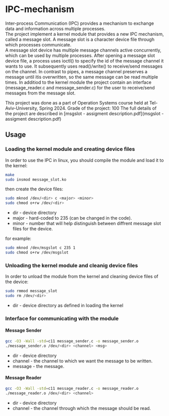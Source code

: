 # IPC-mechanism
Inter-process Communication (IPC) provides a mechanism to exchange data and information across multiple processes.  
The project implement a kernel module that provides a new IPC mechanism, called a message slot. A message slot is a character device file through which processes communicate.  
A message slot device has multiple message channels active concurrently, which can be used by multiple processes. After opening a message slot device file, a process uses ioctl() to specify the id of the message channel it wants to use. It subsequently uses read()/write() to receive/send messages on the channel. 
In contrast to pipes, a message channel preserves a message until itis overwritten, so the same message can be read multiple times.
In additiod to the kernel module the project contain an interface (message_reader.c and message_sender.c) for the user to receive/send messages from the message slot.

This project was done as a part of Operation Systems course held at Tel-Aviv-University, Spring 2024. Grade of the project: 100
The full details of the project are described in [msgslot - assigment description.pdf](msgslot - assigment description.pdf)

## Usage
### Loading the kernel module and creating device files
In order to use the IPC in linux, you should compile the module and load it to the kernel:
```bash
make
sudo insmod message_slot.ko
```
then create the device files:
```bash
sudo mknod /dev/<dir> c <major> <minor>
sudo chmod o+rw /dev/<dir>
```
* dir - device directory
* major - hard-coded to 235 (can be changed in the code).
* minor - number that will help distinguish between diffrent message slot files for the device.

for example:
```bash
sudo mknod /dev/msgslot c 235 1
sudo chmod o+rw /dev/msgslot
```
### Unloading the kernel module and cleanig device files
In order to unload the module from the kernel and cleaning device files of the device:
```bash
sudo rmmod message_slot
sudo rm /dev/<dir>
```
* dir - device directory as defined in loading the kernel  

### Interface for communicating with the module
#### Message Sender
```bash
gcc -O3 -Wall -std=c11 message_sender.c -o message_sender.o
./message_sender.o /dev/<dir> <channel> <msg>
```
* dir - device directory
* channel - the channel to which we want the message to be written.
* message - the message.


#### Message Reader
```bash
gcc -O3 -Wall -std=c11 message_reader.c -o message_reader.o
./message_reader.o /dev/<dir> <channel>
```
* dir - device directory
* channel - the channel through which the message should be read.
